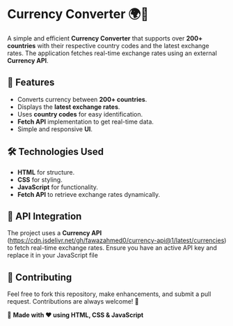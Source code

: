 # Currency Converter 🌍💱

A simple and efficient **Currency Converter** that supports over **200+ countries** with their respective country codes and the latest exchange rates. The application fetches real-time exchange rates using an external **Currency API**.

## 🚀 Features
- Converts currency between **200+ countries**.
- Displays the **latest exchange rates**.
- Uses **country codes** for easy identification.
- **Fetch API** implementation to get real-time data.
- Simple and responsive **UI**.

## 🛠️ Technologies Used
- **HTML** for structure.
- **CSS** for styling.
- **JavaScript** for functionality.
- **Fetch API** to retrieve exchange rates dynamically.

## 📡 API Integration
The project uses a **Currency API** (https://cdn.jsdelivr.net/gh/fawazahmed0/currency-api@1/latest/currencies) to fetch real-time exchange rates. Ensure you have an active API key and replace it in your JavaScript file

## 🤝 Contributing
Feel free to fork this repository, make enhancements, and submit a pull request. Contributions are always welcome! 🎉

🚀 **Made with ❤️ using HTML, CSS & JavaScript**

